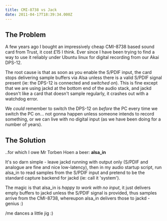 ```yaml
---
title: CMI-8738 vs Jack
date: 2011-04-17T18:39:34.000Z
---
```

The Problem
-----------

A few years ago I bought an impressively cheap CMI-8738 based sound card
from Trust, it cost £15 I think. Ever since I have been trying to find a
way to use it reliably under Ubuntu linux for digital recording from our
Akai DPS-12.

The root cause is that as soon as you enable the S/PDIF input, the card
stops delivering sample buffers via Alsa unless there is a valid S/PDIF
signal present (ie: the DPS-12 is connected and *switched on*). This is
fine except that we are using jackd at the bottom end of the audio
stack, and jackd doesn\'t like a card that doesn\'t sample regularly, it
crashes out with a watchdog error.

We *could* remember to switch the DPS-12 on *before* the PC every time
we switch the PC on\... not gonna happen unless someone intends to
record something, or we can live with no digital input (as we have been
doing for a number of years).

The Solution
------------

..for which I owe Mr Torben Hoen a beer: **alsa\_in**

It\'s so darn simple - leave jackd running with output only (S/PDIF and
analogue are fine and nice low-latency), then in my audio startup
script, run alsa\_in to read samples from the S/PDIF input and pretend
to be the standard capture backend for jackd (ie: call it \'system\').

The magic is that alsa\_in is *happy to work with no input*, it just
delivers empty buffers to jackd unless the S/PDIF signal is provided,
thus samples arrive from the CMI-8738, whereupon alsa\_in delivers those
to jackd - genius :)

/me dances a little jig :)
